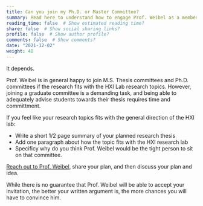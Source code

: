 ```yaml
---
title: Can you join my Ph.D. or Master Committee?
summary: Read here to understand how to engage Prof. Weibel as a member of your committe.
reading_time: false  # Show estimated reading time?
share: false  # Show social sharing links?
profile: false  # Show author profile?
comments: false  # Show comments?
date: "2021-12-02"
weight: 40
---
```

It depends.

Prof. Weibel is in general happy to join M.S. Thesis committees and Ph.D. committees if the research fits with the HXI Lab research topics. However, joining a graduate committee is a demanding task, and being able to adequately advise students towards their thesis requires time and committment.

If you feel like your research topics fits with the general direction of the HXI lab:

- Write a short 1/2 page summary of your planned research thesis
- Add one paragraph about how the topic fits with the HXI research lab
- Specificy why do you think Prof. Weibel would be the tight person to sit on that committee.

[Reach out to Prof. Weibel](/faq/contact), share your plan, and then discuss your plan and idea.

While there is no guarantee that Prof. Weibel will be able to accept your invitation, the better your written argument is, the more chances you will have to convince him.